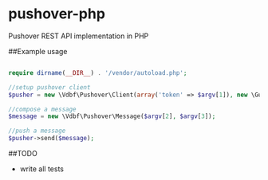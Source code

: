 pushover-php
============

Pushover REST API implementation in PHP

##Example usage

```php

require dirname(__DIR__) . '/vendor/autoload.php';

//setup pushover client
$pusher = new \Vdbf\Pushover\Client(array('token' => $argv[1]), new \GuzzleHttp\Client());

//compose a message
$message = new \Vdbf\Pushover\Message($argv[2], $argv[3]);

//push a message
$pusher->send($message);

```

##TODO

- write all tests
